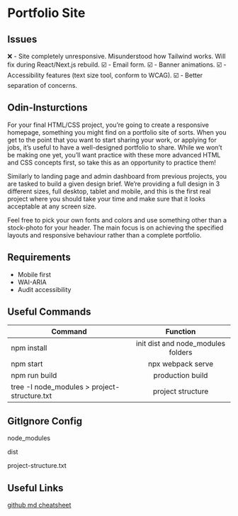 # Portfolio Site

## Issues

❌ - Site completely unresponsive. Misunderstood how Tailwind works. Will fix during React/Next.js rebuild.
☑️ - Email form.
☑️ - Banner animations.
☑️ - Accessibility features (text size tool, conform to WCAG).
☑️ - Better separation of concerns.



## Odin-Insturctions

For your final HTML/CSS project, you’re going to create a responsive homepage, something you might find on a portfolio site of sorts. When you get to the point that you want to start sharing your work, or applying for jobs, it’s useful to have a well-designed portfolio to share. While we won’t be making one yet, you’ll want practice with these more advanced HTML and CSS concepts first, so take this as an opportunity to practice them!

Similarly to landing page and admin dashboard from previous projects, you are tasked to build a given design brief. We’re providing a full design in 3 different sizes, full desktop, tablet and mobile, and this is the first real project where you should take your time and make sure that it looks acceptable at any screen size.

Feel free to pick your own fonts and colors and use something other than a stock-photo for your header. The main focus is on achieving the specified layouts and responsive behaviour rather than a complete portfolio.

## Requirements

- Mobile first
- WAI-ARIA
- Audit accessibility

## Useful Commands

| Command                                      |              Function              |
| -------------------------------------------- | :--------------------------------: |
| npm install                                  | init dist and node_modules folders |
| npm start                                    |         npx webpack serve          |
| npm run build                                |          production build          |
| tree -I node_modules > project-structure.txt |         project structure          |

## GitIgnore Config

node_modules

dist

project-structure.txt

## Useful Links

[github md cheatsheet](https://github.com/adam-p/markdown-here/wiki/markdown-cheatsheet)
